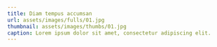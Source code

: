 ```yaml
---
title: Diam tempus accumsan
url: assets/images/fulls/01.jpg
thumbnail: assets/images/thumbs/01.jpg
caption: Lorem ipsum dolor sit amet, consectetur adipiscing elit.
---
```


